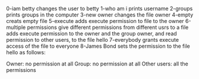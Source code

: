 0-iam betty changes the user to betty
1-who am i prints username
2-groups prints groups in the computer
3-new owner changes the file owner
4-empty creats empty file
5-execute adds execute permission to file to the owner
6-multiple permissions give different permissions from different usrs to a file  adds execute permission to the owner and the group owner, and read permission to other users, to the file hello
7-everybody grants execute access of the file to everyone
8-James Bond sets the permission to the file hello as follows:

Owner: no permission at all
Group: no permission at all
Other users: all the permissions





